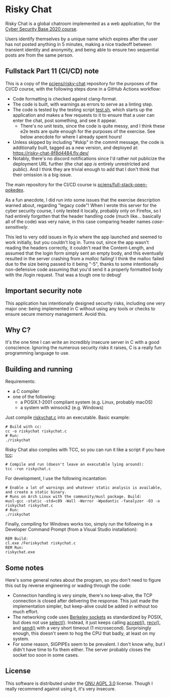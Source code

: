 # Risky Chat

Risky Chat is a global chatroom implemented as a web
application, for the [Cyber Security Base 2020 course][course].

Users identify themselves by a unique name which expires after the
user has not posted anything in 5 minutes, making a nice tradeoff
between transient identity and anonymity, and being able to ensure two
sequential posts are from the same person.

## Fullstack Part 11 (CI/CD) note

This is a copy of the [pcjens/risky-chat](https://github.com/pcjens/risky-chat)
repository for the purposes of the CI/CD course, with the following steps done
in a GitHub Actions workflow:
- Code formatting is checked against clang-format.
- The code is built, with warnings as errors to serve as a linting step.
- The code is tested by the testing script [test.sh](test.sh), which starts up
  the application and makes a few requests to it to ensure that a user can enter
  the chat, post something, and see it appear.
  - There's no unit tests, since the code is quite messy, and I think these e2e
    tests are quite enough for the purposes of the exercise. See below anecdote
    for where I already spent hours!
- Unless skipped by including "#skip" in the commit message, the code is
  additionally built, tagged as a new version, and deployed at:
  <https://risky-chat-8f8d4484.fly.dev/>
- Notably, there's no discord notifications since I'd rather not publicize the
  deployment URL further (the chat app *is* entirely unrestricted and public).
  And I think they are trivial enough to add that I don't think that their
  omission is a big issue.

The main repository for the CI/CD course is
[pcjens/full-stack-open-pokedex](https://github.com/pcjens/full-stack-open-pokedex).

As a fun anecdote, I did run into some issues that the exercise description
warned about, regarding "legacy code"! When I wrote this server for the cyber
security course, I only tested it locally, probably only on Firefox, so I had
entirely forgotten that the header handling code (much like... basically all of
the code) was very naive, in this case comparing header names
*case-sensitively*.

This led to very odd issues in fly.io where the app launched and seemed to work
initially, but you couldn't log in. Turns out, since the app wasn't reading the
headers correctly, it couldn't read the Content-Length, and assumed that the
login form simply sent an empty body, and this eventually resulted in the server
crashing from a *malloc* failing! I think the malloc failed due to the size
being passed to it being "-5", thanks to some intentionally non-defensive code
assuming that you'd send it a properly formatted body with the /login request.
That was a tough one to debug!

## Important security note

This application has intentionally designed security risks, including
one very major one: being implemented in C without using any tools or
checks to ensure secure memory management. Avoid this.

## Why C?

It's the one time I can write an incredibly insecure server in C with
a good conscience. Ignoring the numerous security risks it raises, C
is a really fun programming language to use.

## Building and running

Requirements:

- a C compiler
- one of the following:
  - a POSIX.1-2001 compliant system (e.g. Linux, probably macOS)
  - a system with winsock2 (e.g. Windows)

Just compile [riskychat.c](riskychat.c) into an executable. Basic
example:

```shell
# Build with cc:
cc -o riskychat riskychat.c
# Run:
./riskychat
```

Risky Chat also compiles with TCC, so you can run it like a script if
you have [tcc][tcc]:

```shell
# Compile and run (doesn't leave an executable lying around):
tcc -run riskychat.c
```

For development, I use the following incantation:

```shell
# Enable a lot of warnings and whatever static analysis is available, and create a static binary.
# Runs on Arch Linux with the community/musl package. Build:
musl-gcc -static -std=c89 -Wall -Werror -Wpedantic -fanalyzer -O3 -o riskychat riskychat.c
# Run:
./riskychat
```

Finally, compiling for Windows works too, simply run the following in
a Developer Command Prompt (from a Visual Studio installation):

```batchfile
REM Build:
cl.exe /Feriskychat riskychat.c
REM Run:
riskychat.exe
```

## Some notes

Here's some general notes about the program, so you don't need to
figure this out by reverse engineering or wading through the code:

- Connection handling is very simple, there's no keep-alive, the TCP
  connection is closed after delivering the response. This just made
  the implementation simpler, but keep-alive could be added in without
  too much effort.
- The networking code uses [Berkeley
  sockets](https://en.wikipedia.org/wiki/Berkeley_sockets) as
  standardized by POSIX, but does not use
  [select()](https://pubs.opengroup.org/onlinepubs/9699919799/functions/select.html).
  Instead, it just keeps calling
  [accept()](https://pubs.opengroup.org/onlinepubs/9699919799/functions/accept.html),
  [recv()](https://pubs.opengroup.org/onlinepubs/9699919799/functions/recv.html),
  and
  [send()](https://pubs.opengroup.org/onlinepubs/9699919799/functions/send.html)
  with a very short timeout (1 microsecond). Surprisingly enough, this
  doesn't seem to hog the CPU that badly, at least on my system.
- For some reason, SIGPIPEs seem to be prevalent. I don't know why, but I
  didn't have time to fix them either. The server probably closes the
  socket too soon in some cases.

## License

This software is distributed under the [GNU AGPL 3.0][license]
license. Though I really recommend against using it, it's very
insecure.

[course]: https://cybersecuritybase.mooc.fi/
[license]: LICENSE.md
[tcc]: https://bellard.org/tcc/
